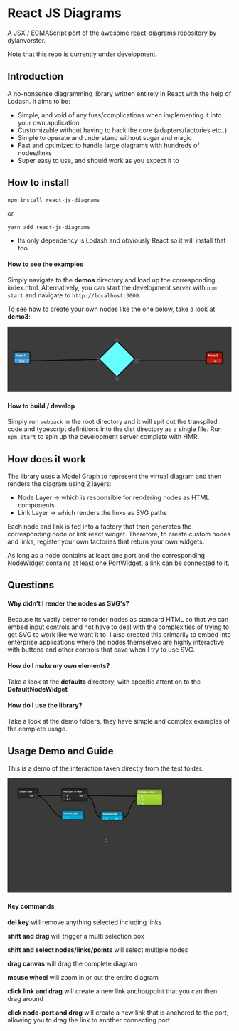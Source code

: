 # React JS Diagrams

A JSX / ECMAScript port of the awesome [react-diagrams](https://github.com/projectstorm/react-diagrams) repository by dylanvorster.

Note that this repo is currently under development.

## Introduction

A no-nonsense diagramming library written entirely in React with the help of Lodash. It aims to be:

* Simple, and void of any fuss/complications when implementing it into your own application
* Customizable without having to hack the core (adapters/factories etc..)
* Simple to operate and understand without sugar and magic
* Fast and optimized to handle large diagrams with hundreds of nodes/links
* Super easy to use, and should work as you expect it to

## How to install

```
npm install react-js-diagrams
```
or
```
yarn add react-js-diagrams
```

* Its only dependency is Lodash and obviously React so it will install that too.

#### How to see the examples

Simply navigate to the __demos__ directory and load up the corresponding index.html. Alternatively, you can
start the development server with `npm start` and navigate to `http://localhost:3000`.

To see how to create your own nodes like the one below, take a look at __demo3__:

![Demo2](./custom-nodes.png)


#### How to build / develop

Simply run ```webpack``` in the root directory and it will spit out the transpiled code and typescript definitions
into the dist directory as a single file. Run `npm start` to spin up the development server complete with HMR.


## How does it work

The library uses a Model Graph to represent the virtual diagram and then renders the diagram using
2 layers:
* Node Layer -> which is responsible for rendering nodes as HTML components
* Link Layer -> which renders the links as SVG paths

Each node and link is fed into a factory that then generates the corresponding node or link react widget.
Therefore, to create custom nodes and links, register your own factories that return your own widgets.

As long as a node contains at least one port and the corresponding NodeWidget contains at least one PortWidget,
a link can be connected to it.

## Questions

#### Why didn’t I render the nodes as SVG's?

Because its vastly better to render nodes as standard HTML so that we can embed input controls and not have
to deal with the complexities of trying to get SVG to work like we want it to. I also created this primarily to embed into
enterprise applications where the nodes themselves are highly interactive with buttons and other controls that cave when I try to use SVG.

#### How do I make my own elements?

Take a look at the __defaults__ directory, with specific attention to the __DefaultNodeWidget__

#### How do I use the library?

Take a look at the demo folders, they have simple and complex examples of the complete usage.

## Usage Demo and Guide

This is a demo of the interaction taken directly from the test folder.

![Demo](./demo.gif)

#### Key commands

__del key__ will remove anything selected including links

__shift and drag__ will trigger a multi selection box

__shift and select nodes/links/points__ will select multiple nodes

__drag canvas__ will drag the complete diagram

__mouse wheel__ will zoom in or out the entire diagram

__click link and drag__ will create a new link anchor/point that you can then drag around

__click node-port and drag__ will create a new link that is anchored to the port, allowing you
to drag the link to another connecting port
